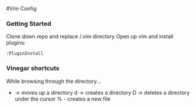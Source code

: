 #Vim Config

### Getting Started

Clone down repo and replace /.vim directory
Open up vim and install plugins:
```
:PluginInstall
```

### Vinegar shortcuts

While browsing through the directory...

- -> moves up a directory
d -> creates a directory
D -> deletes a directory under the cursor
% - creates a new file
